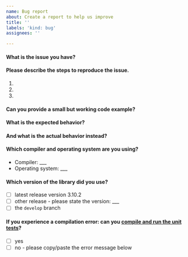 ```yaml
---
name: Bug report
about: Create a report to help us improve
title: ''
labels: 'kind: bug'
assignees: ''

---
```


<!-- Provide a concise summary of the issue in the title above. -->

#### What is the issue you have?

<!-- Provide a detailed introduction to the issue itself, and why you consider it to be a bug. -->
<!-- If possible, be specific and add stack traces, error messages, etc. Avoid vague terms like "crash" or "doesn't work". -->

#### Please describe the steps to reproduce the issue.

<!-- Provide a link to a live example, or an unambiguous set of steps to -->
<!-- reproduce this bug. Include code to reproduce, if relevant -->

1.
2.
3.

#### Can you provide a small but working code example?

<!-- Please understand that we cannot analyze and debug large code bases. -->

#### What is the expected behavior?

<!-- Tell us what should happen -->

#### And what is the actual behavior instead?

<!-- Tell us what happens instead. -->

#### Which compiler and operating system are you using?

<!-- Include as many relevant details about the environment you experienced the bug in. -->
<!-- Make sure you use a supported compiler, see https://github.com/nlohmann/json#supported-compilers. -->

- Compiler: ___
- Operating system: ___

#### Which version of the library did you use?

<!-- Please add an `x` to the respective line. -->

- [ ] latest release version 3.10.2
- [ ] other release - please state the version: ___
- [ ] the `develop` branch

#### If you experience a compilation error: can you [compile and run the unit tests](https://github.com/nlohmann/json#execute-unit-tests)?

- [ ] yes
- [ ] no - please copy/paste the error message below

